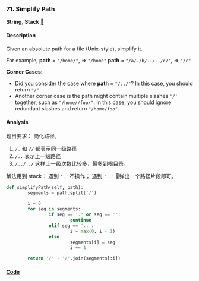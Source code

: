 ### 71. Simplify Path

**String**, **Stack**    [🧡](https://leetcode.com/problems/simplify-path)    

#### Description

Given an absolute path for a file (Unix-style), simplify it.

For example,
**path** = `"/home/"`, => `"/home"`
**path** = `"/a/./b/../../c/"`, => `"/c"`

**Corner Cases:**
- Did you consider the case where **path** = `"/../"`?
	In this case, you should return `"/"`.
- Another corner case is the path might contain multiple slashes `'/'` together, such as `"/home//foo/"`.
	In this case, you should ignore redundant slashes and return `"/home/foo"`.

#### Analysis

题目要求： 简化路径。

1. `/.` 和 `//` 都表示同一级路径
2. `/..` 表示上一级路径
3. `/../../` 这样上一级次数比较多，最多到根目录。

解法用到 stack： 遇到 `'.'` 不操作； 遇到 `'..'` 弹出一个路径片段即可。

```python
def simplifyPath(self, path):
		segments = path.split('/')

		i = 0
		for seg in segments:
				if seg == '.' or seg == '':
						continue
				elif seg == '..':
						i = max(0, i - 1)
				else:
						segments[i] = seg
						i += 1

		return '/' + '/'.join(segments[:i])
```

#### [Code](../python/71.%20Simplify%20Path.py)
